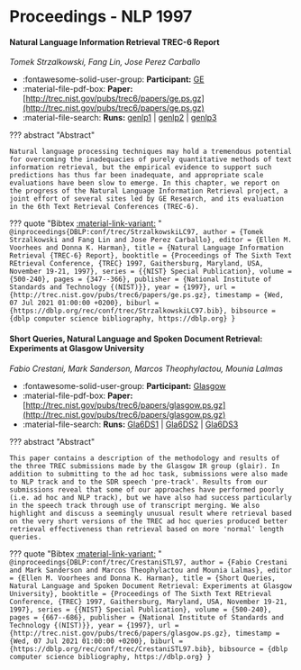 # Proceedings - NLP 1997 

#### Natural Language Information Retrieval TREC-6 Report

_Tomek Strzalkowski, Fang Lin, Jose Perez Carballo_

- :fontawesome-solid-user-group: **Participant:** [GE](./participants.md#ge)
- :material-file-pdf-box: **Paper:** [http://trec.nist.gov/pubs/trec6/papers/ge.ps.gz](http://trec.nist.gov/pubs/trec6/papers/ge.ps.gz)
- :material-file-search: **Runs:** [genlp1](./runs.md#genlp1) | [genlp2](./runs.md#genlp2) | [genlp3](./runs.md#genlp3)

??? abstract "Abstract"
	
	Natural language processing techniques may hold a tremendous potential for overcoming the inadequacies of purely quantitative methods of text information retrieval, but the empirical evidence to support such predictions has thus far been inadequate, and appropriate scale evaluations have been slow to emerge. In this chapter, we report on the progress of the Natural Language Information Retrieval project, a joint effort of several sites led by GE Research, and its evaluation in the 6th Text Retrieval Conferences (TREC-6).
	

??? quote "Bibtex [:material-link-variant:](https://dblp.org/rec/conf/trec/StrzalkowskiLC97.bib) "
	```
	@inproceedings{DBLP:conf/trec/StrzalkowskiLC97,
		author = {Tomek Strzalkowski and Fang Lin and Jose Perez Carballo},
		editor = {Ellen M. Voorhees and Donna K. Harman},
		title = {Natural Language Information Retrieval {TREC-6} Report},
		booktitle = {Proceedings of The Sixth Text REtrieval Conference, {TREC} 1997, Gaithersburg, Maryland, USA, November 19-21, 1997},
		series = {{NIST} Special Publication},
		volume = {500-240},
		pages = {347--366},
		publisher = {National Institute of Standards and Technology {(NIST)}},
		year = {1997},
		url = {http://trec.nist.gov/pubs/trec6/papers/ge.ps.gz},
		timestamp = {Wed, 07 Jul 2021 01:00:00 +0200},
		biburl = {https://dblp.org/rec/conf/trec/StrzalkowskiLC97.bib},
		bibsource = {dblp computer science bibliography, https://dblp.org}
	}
	```

#### Short Queries, Natural Language and Spoken Document Retrieval: Experiments  at Glasgow University

_Fabio Crestani, Mark Sanderson, Marcos Theophylactou, Mounia Lalmas_

- :fontawesome-solid-user-group: **Participant:** [Glasgow](./participants.md#glasgow)
- :material-file-pdf-box: **Paper:** [http://trec.nist.gov/pubs/trec6/papers/glasgow.ps.gz](http://trec.nist.gov/pubs/trec6/papers/glasgow.ps.gz)
- :material-file-search: **Runs:** [Gla6DS1](./runs.md#gla6ds1) | [Gla6DS2](./runs.md#gla6ds2) | [Gla6DS3](./runs.md#gla6ds3)

??? abstract "Abstract"
	
	This paper contains a description of the methodology and results of the three TREC submissions made by the Glasgow IR group (glair). In addition to submitting to the ad hoc task, submissions were also made to NLP track and to the SDR speech 'pre-track'. Results from our submissions reveal that some of our approaches have performed poorly (i.e. ad hoc and NLP track), but we have also had success particularly in the speech track through use of transcript merging. We also highlight and discuss a seemingly unusual result where retrieval based on the very short versions of the TREC ad hoc queries produced better retrieval effectiveness than retrieval based on more 'normal' length queries.
	

??? quote "Bibtex [:material-link-variant:](https://dblp.org/rec/conf/trec/CrestaniSTL97.bib) "
	```
	@inproceedings{DBLP:conf/trec/CrestaniSTL97,
		author = {Fabio Crestani and Mark Sanderson and Marcos Theophylactou and Mounia Lalmas},
		editor = {Ellen M. Voorhees and Donna K. Harman},
		title = {Short Queries, Natural Language and Spoken Document Retrieval: Experiments at Glasgow University},
		booktitle = {Proceedings of The Sixth Text REtrieval Conference, {TREC} 1997, Gaithersburg, Maryland, USA, November 19-21, 1997},
		series = {{NIST} Special Publication},
		volume = {500-240},
		pages = {667--686},
		publisher = {National Institute of Standards and Technology {(NIST)}},
		year = {1997},
		url = {http://trec.nist.gov/pubs/trec6/papers/glasgow.ps.gz},
		timestamp = {Wed, 07 Jul 2021 01:00:00 +0200},
		biburl = {https://dblp.org/rec/conf/trec/CrestaniSTL97.bib},
		bibsource = {dblp computer science bibliography, https://dblp.org}
	}
	```

